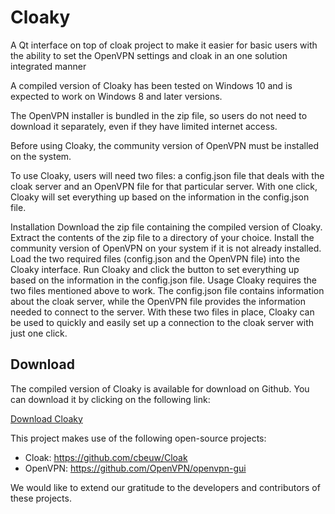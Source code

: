# Cloaky
A Qt interface on top of cloak project to make it easier for basic users with the ability to set the OpenVPN settings and cloak in an one solution integrated manner

A compiled version of Cloaky has been tested on Windows 10 and is expected to work on Windows 8 and later versions.

The OpenVPN installer is bundled in the zip file, so users do not need to download it separately, even if they have limited internet access.

Before using Cloaky, the community version of OpenVPN must be installed on the system.

To use Cloaky, users will need two files: a config.json file that deals with the cloak server and an OpenVPN file for that particular server. With one click, Cloaky will set everything up based on the information in the config.json file.

Installation
Download the zip file containing the compiled version of Cloaky.
Extract the contents of the zip file to a directory of your choice.
Install the community version of OpenVPN on your system if it is not already installed.
Load the two required files (config.json and the OpenVPN file) into the Cloaky interface.
Run Cloaky and click the button to set everything up based on the information in the config.json file.
Usage
Cloaky requires the two files mentioned above to work. The config.json file contains information about the cloak server, while the OpenVPN file provides the information needed to connect to the server. With these two files in place, Cloaky can be used to quickly and easily set up a connection to the cloak server with just one click.


## Download

The compiled version of Cloaky is available for download on Github. You can download it by clicking on the following link:

[Download Cloaky](https://github.com/certifiedmango/Cloaky/releases)

This project makes use of the following open-source projects:

- Cloak: https://github.com/cbeuw/Cloak
- OpenVPN: https://github.com/OpenVPN/openvpn-gui

We would like to extend our gratitude to the developers and contributors of these projects.


